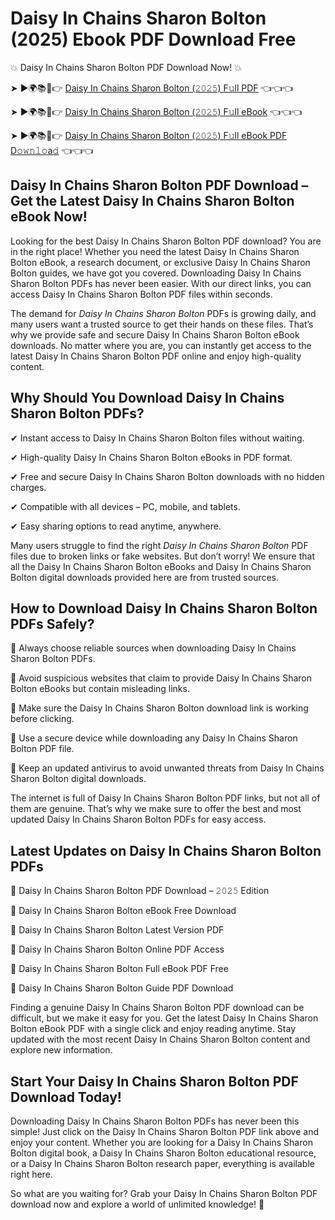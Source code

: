 # Daisy In Chains Sharon Bolton (2025) Ebook PDF Download Free

💥 Daisy In Chains Sharon Bolton PDF Download Now! 💥

➤ ►🌍📚📱👉 [Daisy In Chains Sharon Bolton (𝟸𝟶𝟸𝟻) F𝚞ll PDF](https://getpdf.xyz/daisy-in-chains-sharon-bolton) 👈👈👈


➤ ►🌍📚📱👉 [Daisy In Chains Sharon Bolton (𝟸𝟶𝟸𝟻) F𝚞ll eBook](https://getpdf.xyz/daisy-in-chains-sharon-bolton) 👈👈👈


➤ ►🌍📚📱👉 [Daisy In Chains Sharon Bolton (𝟸𝟶𝟸𝟻) F𝚞ll eBook PDF D𝚘𝚠𝚗𝚕𝚘a𝚍](https://getpdf.xyz/daisy-in-chains-sharon-bolton) 👈👈👈


## Daisy In Chains Sharon Bolton PDF Download – Get the Latest Daisy In Chains Sharon Bolton eBook Now!

Looking for the best Daisy In Chains Sharon Bolton PDF download? You are in the right place! Whether you need the latest Daisy In Chains Sharon Bolton eBook, a research document, or exclusive Daisy In Chains Sharon Bolton guides, we have got you covered. Downloading Daisy In Chains Sharon Bolton PDFs has never been easier. With our direct links, you can access Daisy In Chains Sharon Bolton PDF files within seconds.

The demand for *Daisy In Chains Sharon Bolton* PDFs is growing daily, and many users want a trusted source to get their hands on these files. That’s why we provide safe and secure Daisy In Chains Sharon Bolton eBook downloads. No matter where you are, you can instantly get access to the latest Daisy In Chains Sharon Bolton PDF online and enjoy high-quality content.

## Why Should You Download Daisy In Chains Sharon Bolton PDFs?

✔ Instant access to Daisy In Chains Sharon Bolton files without waiting.

✔ High-quality Daisy In Chains Sharon Bolton eBooks in PDF format.

✔ Free and secure Daisy In Chains Sharon Bolton downloads with no hidden charges.

✔ Compatible with all devices – PC, mobile, and tablets.

✔ Easy sharing options to read anytime, anywhere.

Many users struggle to find the right *Daisy In Chains Sharon Bolton* PDF files due to broken links or fake websites. But don’t worry! We ensure that all the Daisy In Chains Sharon Bolton eBooks and Daisy In Chains Sharon Bolton digital downloads provided here are from trusted sources.

## How to Download Daisy In Chains Sharon Bolton PDFs Safely?

📌 Always choose reliable sources when downloading Daisy In Chains Sharon Bolton PDFs.

📌 Avoid suspicious websites that claim to provide Daisy In Chains Sharon Bolton eBooks but contain misleading links.

📌 Make sure the Daisy In Chains Sharon Bolton download link is working before clicking.

📌 Use a secure device while downloading any Daisy In Chains Sharon Bolton PDF file.

📌 Keep an updated antivirus to avoid unwanted threats from Daisy In Chains Sharon Bolton digital downloads.

The internet is full of Daisy In Chains Sharon Bolton PDF links, but not all of them are genuine. That’s why we make sure to offer the best and most updated Daisy In Chains Sharon Bolton PDFs for easy access.

## Latest Updates on Daisy In Chains Sharon Bolton PDFs

🔹 Daisy In Chains Sharon Bolton PDF Download – 𝟸𝟶𝟸𝟻 Edition

🔹 Daisy In Chains Sharon Bolton eBook Free Download

🔹 Daisy In Chains Sharon Bolton Latest Version PDF

🔹 Daisy In Chains Sharon Bolton Online PDF Access

🔹 Daisy In Chains Sharon Bolton Full eBook PDF Free

🔹 Daisy In Chains Sharon Bolton Guide PDF Download

Finding a genuine Daisy In Chains Sharon Bolton PDF download can be difficult, but we make it easy for you. Get the latest Daisy In Chains Sharon Bolton eBook PDF with a single click and enjoy reading anytime. Stay updated with the most recent Daisy In Chains Sharon Bolton content and explore new information.

## Start Your Daisy In Chains Sharon Bolton PDF Download Today!

Downloading Daisy In Chains Sharon Bolton PDFs has never been this simple! Just click on the Daisy In Chains Sharon Bolton PDF link above and enjoy your content. Whether you are looking for a Daisy In Chains Sharon Bolton digital book, a Daisy In Chains Sharon Bolton educational resource, or a Daisy In Chains Sharon Bolton research paper, everything is available right here.

So what are you waiting for? Grab your Daisy In Chains Sharon Bolton PDF download now and explore a world of unlimited knowledge! 🚀
